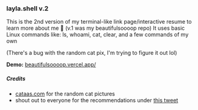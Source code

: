 ### layla.shell v.2

This is the 2nd version of my terminal-like link page/interactive resume to learn more about me 💜 (v.1 was my beautifulsoooop repo)
It uses basic Linux commands like: ls, whoami, cat, clear, and a few commands of my own 

(There's a bug with the random cat pix, I'm trying to figure it out lol)

**Demo:** [beautifulsoooop.vercel.app/](https://beautifulsoooop.vercel.app/)

##### Credits

- [cataas.com](https://cataas.com) for the random cat pictures
- shout out to everyone for the recommendations under [this tweet](https://twitter.com/pilatesdev/status/1700290431064367423)

